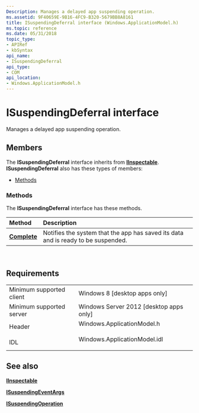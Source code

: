 ```yaml
---
Description: Manages a delayed app suspending operation.
ms.assetid: 9F40659E-9B16-4FC9-B320-5679BB8A8161
title: ISuspendingDeferral interface (Windows.ApplicationModel.h)
ms.topic: reference
ms.date: 05/31/2018
topic_type:
- APIRef
- kbSyntax
api_name:
- ISuspendingDeferral
api_type:
- COM
api_location:
- Windows.ApplicationModel.h
---
```


# ISuspendingDeferral interface

Manages a delayed app suspending operation.

## Members

The **ISuspendingDeferral** interface inherits from [**IInspectable**](https://msdn.microsoft.com/library/BR205821(v=VS.85).aspx). **ISuspendingDeferral** also has these types of members:

-   [Methods](#methods)

### Methods

The **ISuspendingDeferral** interface has these methods.



| Method                                           | Description                                                                                  |
|:-------------------------------------------------|:---------------------------------------------------------------------------------------------|
| [**Complete**](isuspendingdeferral-complete.md) | Notifies the system that the app has saved its data and is ready to be suspended.<br/> |



 

## Requirements



|                                     |                                                                                                         |
|-------------------------------------|---------------------------------------------------------------------------------------------------------|
| Minimum supported client<br/> | Windows 8 \[desktop apps only\]<br/>                                                              |
| Minimum supported server<br/> | Windows Server 2012 \[desktop apps only\]<br/>                                                    |
| Header<br/>                   | <dl> <dt>Windows.ApplicationModel.h</dt> </dl>   |
| IDL<br/>                      | <dl> <dt>Windows.ApplicationModel.idl</dt> </dl> |



## See also

<dl> <dt>

[**IInspectable**](https://msdn.microsoft.com/library/BR205821(v=VS.85).aspx)
</dt> <dt>

[**ISuspendingEventArgs**](isuspendingeventargs.md)
</dt> <dt>

[**ISuspendingOperation**](isuspendingoperation.md)
</dt> </dl>

 

 




